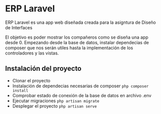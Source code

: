 # ERP Laravel
 ERP Laravel es una app web diseñada creada para la asigntura de Diseño de Interfaces
 
 El objetivo es poder mostrar los compañeros como se diseña una app desde 0. Empezando desde la base de datos, instalar dependecias de composer que nos serán utiles hasta la implementación de los controladores y las vistas.
##  Instalación del proyecto
- Clonar el proyecto
- Instalación de dependecias necesarias de composer
`php composer install`
- Comprobar estado de conexión de la base de datos en archivo .env
- Ejecutar migraciones 
`php artisan migrate`
- Desplegar el proyecto
`php artisan serve`